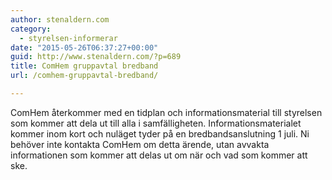 ```yaml
---
author: stenaldern.com
category:
  - styrelsen-informerar
date: "2015-05-26T06:37:27+00:00"
guid: http://www.stenaldern.com/?p=689
title: ComHem gruppavtal bredband
url: /comhem-gruppavtal-bredband/

---
```

ComHem återkommer med en tidplan och informationsmaterial till styrelsen som kommer att dela ut till alla i samfälligheten. Informationsmaterialet kommer inom kort och nuläget tyder på en bredbandsanslutning 1 juli. Ni behöver inte kontakta ComHem om detta ärende, utan avvakta informationen som kommer att delas ut om när och vad som kommer att ske.
